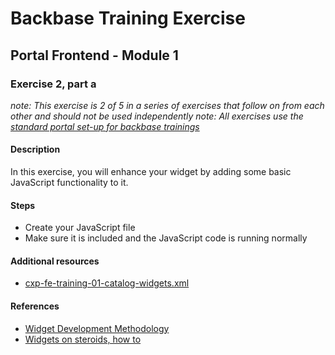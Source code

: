# Backbase Training Exercise

## Portal Frontend - Module 1

### Exercise 2, part a

_note: This exercise is 2 of 5 in a series of exercises that follow on from each other and should not be used independently_
_note: All exercises use the [standard portal set-up for backbase trainings](https://my.backbase.com/resources/how-to-guides/getting-your-first-launchpad-based-portal-set-up/)_

#### Description

In this exercise, you will enhance your widget by adding some basic JavaScript functionality to it.

#### Steps

 - Create your JavaScript file
 - Make sure it is included and the JavaScript code is running normally

#### Additional resources

 - [cxp-fe-training-01-catalog-widgets.xml](../../../../config-info/import/cxp-fe-training-01-catalog-widgets.xml)

#### References

 - [Widget Development Methodology](https://github.com/Backbase/methodology-widget-development)
 - [Widgets on steroids, how to](https://my.backbase.com/resources/how-to-guides/widgets-on-steroids-launchpad)
